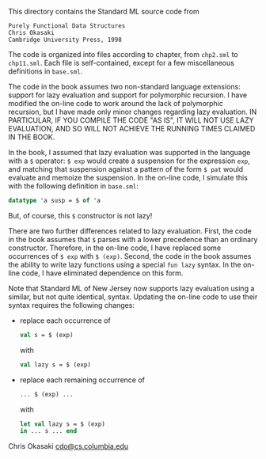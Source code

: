 This directory contains the Standard ML source code from

```text
Purely Functional Data Structures
Chris Okasaki
Cambridge University Press, 1998
```

The code is organized into files according to chapter, from `chp2.sml` to
`chp11.sml`.  Each file is self-contained, except for a few miscellaneous
definitions in `base.sml`.

The code in the book assumes two non-standard language extensions: support for
lazy evaluation and support for polymorphic recursion.  I have modified the
on-line code to work around the lack of polymorphic recursion, but I have made
only minor changes regarding lazy evaluation.  IN PARTICULAR, IF YOU COMPILE THE
CODE "AS IS", IT WILL NOT USE LAZY EVALUATION, AND SO WILL NOT ACHIEVE THE
RUNNING TIMES CLAIMED IN THE BOOK.

In the book, I assumed that lazy evaluation was supported in the language with a
`$` operator: `$ exp` would create a suspension for the expression `exp`, and
matching that suspension against a pattern of the form `$ pat` would evaluate
and memoize the suspension.  In the on-line code, I simulate this with the
following definition in `base.sml`:

```sml
datatype 'a susp = $ of 'a
```

But, of course, this `$` constructor is not lazy!

There are two further differences related to lazy evaluation.  First, the code
in the book assumes that `$` parses with a lower precedence than an ordinary
constructor.  Therefore, in the on-line code, I have replaced some occurrences
of `$ exp` with `$ (exp)`.  Second, the code in the book assumes the ability to
write lazy functions using a special `fun lazy` syntax.  In the on-line code, I
have eliminated dependence on this form.

Note that Standard ML of New Jersey now supports lazy evaluation using a
similar, but not quite identical, syntax.  Updating the on-line code to use
their syntax requires the following changes:

  - replace each occurrence of

    ```sml
    val s = $ (exp)
    ```

    with

    ```sml
    val lazy s = $ (exp)
    ```

  - replace each remaining occurrence of

    ```sml
    ... $ (exp) ...
    ```

    with

    ```sml
    let val lazy s = $ (exp)
    in ... s ... end
    ```

Chris Okasaki
cdo@cs.columbia.edu
